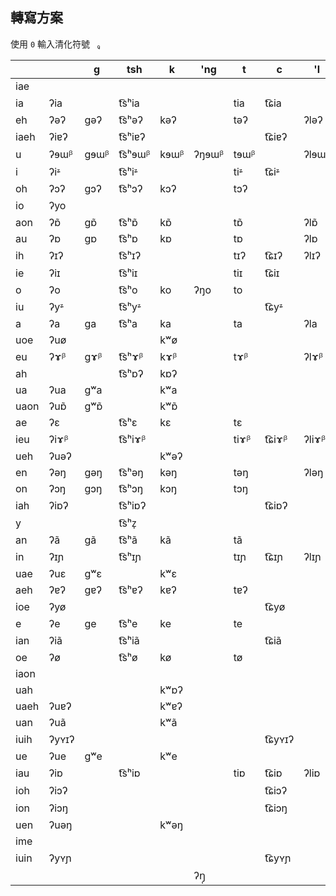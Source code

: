 ## 轉寫方案

使用 `0` 輸入清化符號 ` ̥`。

|     |     |   g  |   tsh  |   k  |   'ng  |   t  |   c  |   'l  |   s  |   f  |   z  |   kh  |   m  |   'm  |   l  |   ph  |   th  |   ch  |   'ny  |   n  |   ng  |   b  |   'n  |   sh  |   v  |   r  |   ny  |   j  |   gh  |   ts  |   p  |   h  |   d  |
|-|-|-|-|-|-|-|-|-|-|-|-|-|-|-|-|-|-|-|-|-|-|-|-|-|-|-|-|-|-|-|-|-|-|
|   iae  |     |     |     |     |     |     |     |     |     |     |     |     |     |     |     |     |     |     |   ʔɲiɛ  |     |     |     |     |     |     |     |   ɲiɛ  |     |   ɦiɛ  |     |     |     |     |
|   ia  |   ʔia  |     |   t͡sʰia  |     |     |   tia  |   t͡ɕia  |     |   sia  |     |   zia  |     |   mia  |     |     |     |     |     |     |     |     |     |     |   ɕia  |     |     |   ɲia  |   d͡ʑia  |   ɦia  |   t͡sia  |     |     |     |
|   eh  |   ʔəʔ  |   gəʔ  |   t͡sʰəʔ  |   kəʔ  |     |   təʔ  |     |   ʔləʔ  |   səʔ  |   fəʔ  |   zəʔ  |   kʰəʔ  |   məʔ  |     |   ləʔ  |   pʰəʔ  |   tʰəʔ  |     |     |   nəʔ  |   ŋəʔ  |   bəʔ  |     |     |   vəʔ  |     |     |     |   ɦəʔ  |   t͡səʔ  |   pəʔ  |   həʔ  |   dəʔ  |
|   iaeh  |   ʔiɐʔ  |     |   t͡sʰiɐʔ  |     |     |     |   t͡ɕiɐʔ  |     |     |     |     |     |     |     |   liɐʔ  |     |     |   t͡ɕʰiɐʔ  |     |     |     |     |     |     |     |     |   ɲiɐʔ  |   d͡ʑiɐʔ  |   ɦiɐʔ  |   t͡siɐʔ  |     |     |     |
|   u  |   ʔɘɯᵝ  |   gɘɯᵝ  |   t͡sʰɘɯᵝ  |   kɘɯᵝ  |   ʔŋɘɯᵝ  |   tɘɯᵝ  |     |   ʔlɘɯᵝ  |   sɘɯᵝ  |   fv̩ᵝ  |   zɘɯᵝ  |   kʰɘɯᵝ  |   mɯᵝ  |   ʔmɯᵝ  |   lɘɯᵝ  |   pʰɯᵝ  |   tʰɘɯᵝ  |     |     |   nɘɯᵝ  |   ŋɘɯᵝ  |   bɯᵝ  |     |     |   v̩ᵝ  |     |     |     |   ɦɘɯᵝ  |   t͡sɘɯᵝ  |   pɯᵝ  |   hɘɯᵝ  |   dɘɯᵝ  |
|   i  |   ʔiᶽ  |     |   t͡sʰiᶽ  |     |     |   tiᶽ  |   t͡ɕiᶽ  |     |   siᶽ  |   fiᶽ  |   ziᶽ  |     |   miᶽ  |   ʔmiᶽ  |   liᶽ  |   pʰiᶽ  |   tʰiᶽ  |   t͡ɕʰiᶽ  |   ʔɲiᶽ  |     |     |   biᶽ  |   ʔniᶽ  |   ɕiᶽ  |   viᶽ  |     |   ɲiᶽ  |   d͡ʑiᶽ  |   ɦiᶽ  |   t͡siᶽ  |   piᶽ  |     |   diᶽ  |
|   oh  |   ʔɔʔ  |   gɔʔ  |   t͡sʰɔʔ  |   kɔʔ  |     |   tɔʔ  |     |     |   sɔʔ  |   fɔʔ  |   zɔʔ  |   kʰɔʔ  |   mɔʔ  |     |   lɔʔ  |   pʰɔʔ  |   tʰɔʔ  |     |     |   nɔʔ  |   ŋɔʔ  |   bɔʔ  |     |     |   vɔʔ  |     |     |     |   ɦɔʔ  |   t͡sɔʔ  |   pɔʔ  |   hɔʔ  |   dɔʔ  |
|   io  |   ʔyo  |     |     |     |     |     |     |     |     |     |     |     |     |     |     |     |     |   t͡ɕʰyo  |     |     |     |     |     |   ɕyo  |     |     |     |     |     |     |     |     |     |
|   aon  |   ʔɒ̃  |   gɒ̃  |   t͡sʰɒ̃   |   kɒ̃  |     |   tɒ̃  |     |   ʔlɒ̃  |   sɒ̃  |   fɒ̃  |   zɒ̃  |   kʰɒ̃  |   mɒ̃  |     |   lɒ̃  |   pʰɒ̃  |   tʰɒ̃  |     |     |   nɒ̃  |   ŋɒ̃  |   bɒ̃  |   ʔnɒ̃  |     |   vɒ̃  |     |     |     |   ɦɒ̃  |   t͡sɒ̃   |   pɒ̃  |   hɒ̃  |   dɒ̃  |
|   au  |   ʔɒ  |   gɒ  |   t͡sʰɒ  |   kɒ  |     |   tɒ  |     |   ʔlɒ  |   sɒ  |     |   zɒ  |   kʰɒ  |   mɒ  |   ʔmɒ  |   lɒ  |   pʰɒ  |   tʰɒ  |     |     |   nɒ  |   ŋɒ  |   bɒ  |   ʔnɒ  |     |     |     |     |     |   ɦɒ  |   t͡sɒ  |   pɒ  |   hɒ  |   dɒ  |
|   ih  |   ʔɪʔ  |     |   t͡sʰɪʔ  |     |     |   tɪʔ  |   t͡ɕɪʔ  |   ʔlɪʔ  |   sɪʔ  |     |   zɪʔ  |     |   mɪʔ  |     |   lɪʔ  |   pʰɪʔ  |   tʰɪʔ  |   t͡ɕʰɪʔ  |   ʔɲɪʔ  |   nɪʔ  |     |   bɪʔ  |     |   ɕɪʔ  |     |     |   ɲɪʔ  |   d͡ʑɪʔ  |   ɦɪʔ  |   t͡sɪʔ  |   pɪʔ  |     |   dɪʔ  |
|   ie  |   ʔiɪ  |     |   t͡sʰiɪ  |     |     |   tiɪ  |   t͡ɕiɪ  |     |   siɪ  |   fiɪ  |   ziɪ  |     |   miɪ  |   ʔmiɪ  |   liɪ  |   pʰiɪ  |   tʰiɪ  |   t͡ɕʰiɪ  |   ʔɲiɪ  |     |     |   biɪ  |     |   ɕiɪ  |     |     |   ɲiɪ  |   d͡ʑiɪ  |   ɦiɪ  |   t͡siɪ  |   piɪ  |     |   diɪ  |
|   o  |   ʔo  |     |   t͡sʰo  |   ko  |   ʔŋo  |   to  |     |     |   so  |     |   zo  |   kʰo  |   mo  |   ʔmo  |   lo  |   pʰo  |     |     |     |   no  |   ŋo  |   bo  |     |     |     |     |     |     |   ɦo  |   t͡so  |   po  |   ho  |     |
|   iu  |   ʔyᶽ  |     |   t͡sʰyᶽ  |     |     |     |   t͡ɕyᶽ  |     |   syᶽ  |     |   zyᶽ  |     |     |     |   lyᶽ  |     |     |   t͡ɕʰyᶽ  |     |     |     |     |     |   ɕyᶽ  |     |     |   ɲyᶽ  |   d͡ʑyᶽ  |   ɦyᶽ  |   t͡syᶽ  |     |     |     |
|   a  |   ʔa  |   ga  |   t͡sʰa  |   ka  |     |   ta  |     |   ʔla  |   sa  |     |   za  |   kʰa  |   ma  |   ʔma  |   la  |   pʰa  |   tʰa  |     |     |   na  |   ŋa  |   ba  |   ʔna  |     |   va  |     |     |     |   ɦa  |   t͡sa  |   pa  |   ha  |   da  |
|   uoe  |   ʔuø  |     |     |   kʷø  |     |     |     |     |     |     |     |   kʰʷø  |     |     |     |     |     |     |     |     |     |     |     |     |     |     |     |     |   ɦuø  |     |     |   hʷø  |     |
|   eu  |   ʔɤᵝ  |   gɤᵝ  |   t͡sʰɤᵝ  |   kɤᵝ  |     |   tɤᵝ  |     |   ʔlɤᵝ  |   sɤᵝ  |   fɤᵝ  |   zɤᵝ  |   kʰɤᵝ  |   mɤᵝ  |     |   lɤᵝ  |   pʰɤᵝ  |   tʰɤᵝ  |     |     |   nɤᵝ  |   ŋɤᵝ  |   bɤᵝ  |     |     |   vɤᵝ  |     |     |     |   ɦɤᵝ  |   t͡sɤᵝ  |   pɤᵝ  |   hɤᵝ  |   dɤᵝ  |
|   ah  |     |     |   t͡sʰɒʔ  |   kɒʔ  |     |     |     |     |   sɒʔ  |   fɒʔ  |   zɒʔ  |   kʰɒʔ  |   mɒʔ  |     |     |   pʰɒʔ  |     |     |     |     |   ŋɒʔ  |   bɒʔ  |     |     |     |     |     |     |   ɦɒʔ  |   t͡sɒʔ  |   pɒʔ  |   hɒʔ  |     |
|   ua  |   ʔua  |   gʷa  |     |   kʷa  |     |     |     |     |     |     |     |   kʰʷa  |     |     |     |     |     |     |     |     |     |     |     |     |     |     |     |     |   ɦua  |     |     |   hʷa  |     |
|   uaon  |   ʔuɒ̃  |   gʷɒ̃  |     |   kʷɒ̃  |     |     |     |     |     |     |     |   kʰʷɒ̃  |     |     |     |     |     |     |     |     |     |     |     |     |     |     |     |     |   ɦuɒ̃  |     |     |   hʷɒ̃  |     |
|   ae  |   ʔɛ  |     |   t͡sʰɛ  |   kɛ  |     |   tɛ  |     |     |   sɛ  |   fɛ  |   zɛ  |   kʰɛ  |   mɛ  |   ʔmɛ  |   lɛ  |   pʰɛ  |   tʰɛ  |     |     |   nɛ  |   ŋɛ  |   bɛ  |     |     |   vɛ  |     |     |     |   ɦɛ  |   t͡sɛ  |   pɛ  |   hɛ  |   dɛ  |
|   ieu  |   ʔiɤᵝ  |     |   t͡sʰiɤᵝ  |     |     |   tiɤᵝ  |   t͡ɕiɤᵝ  |   ʔliɤᵝ  |   siɤᵝ  |     |   ziɤᵝ  |     |   miɤᵝ  |     |   liɤᵝ  |     |     |   t͡ɕʰiɤᵝ  |   ʔɲiɤᵝ  |     |     |     |     |   ɕiɤᵝ  |     |     |   ɲiɤᵝ  |   d͡ʑiɤᵝ  |   ɦiɤᵝ  |   t͡siɤᵝ  |     |     |     |
|   ueh  |   ʔuəʔ  |     |     |   kʷəʔ  |     |     |     |     |     |     |     |   kʰʷəʔ  |     |     |     |     |     |     |     |     |     |     |     |     |     |     |     |     |   ɦuəʔ  |     |     |   hʷəʔ  |     |
|   en  |   ʔəŋ  |   gəŋ  |   t͡sʰəŋ  |   kəŋ  |     |   təŋ  |     |   ʔləŋ  |   səŋ  |   fəŋ  |   zəŋ  |   kʰəŋ  |   məŋ  |   ʔməŋ  |   ləŋ  |   pʰəŋ  |   tʰəŋ  |     |     |   nəŋ  |   ŋəŋ  |   bəŋ  |     |     |   vəŋ  |     |     |     |   ɦəŋ  |   t͡səŋ  |   pəŋ  |   həŋ  |   dəŋ  |
|   on  |   ʔɔŋ  |   gɔŋ  |   t͡sʰɔŋ  |   kɔŋ  |     |   tɔŋ  |     |     |   sɔŋ  |   fɔŋ  |   zɔŋ  |   kʰɔŋ  |   mɔŋ  |   ʔmɔŋ  |   lɔŋ  |   pʰɔŋ  |   tʰɔŋ  |     |     |   nɔŋ  |   ŋɔŋ  |   bɔŋ  |     |     |   vɔŋ  |     |     |     |   ɦɔŋ  |   t͡sɔŋ  |   pɔŋ  |   hɔŋ  |   dɔŋ  |
|   iah  |   ʔiɒʔ  |     |   t͡sʰiɒʔ  |     |     |     |   t͡ɕiɒʔ  |     |   siɒʔ  |     |   ziɒʔ  |     |     |     |   liɒʔ  |     |     |   t͡ɕʰiɒʔ  |     |     |     |     |     |   ɕiɒʔ  |     |     |   ɲiɒʔ  |   d͡ʑiɒʔ  |   ɦiɒʔ  |   t͡siɒʔ  |     |     |     |
|   y  |     |     |   t͡sʰz̩   |     |     |     |     |     |   sz̩  |     |   z̩  |     |     |     |     |     |     |     |     |     |     |     |     |     |     |     |     |     |     |   t͡sz̩   |     |     |     |
|   an  |   ʔã  |   gã  |   t͡sʰã   |   kã  |     |   tã  |     |     |   sã  |   fã  |   zã  |   kʰã  |   mã  |     |   lã  |   pʰã  |     |     |     |     |   ŋã  |   bã  |     |     |     |     |     |     |   ɦã  |   t͡sã   |   pã  |   hã  |     |
|   in  |   ʔɪɲ  |     |   t͡sʰɪɲ  |     |     |   tɪɲ  |   t͡ɕɪɲ  |   ʔlɪɲ  |   sɪɲ  |     |   zɪɲ  |     |   mɪɲ  |   ʔmɪɲ  |   lɪɲ  |   pʰɪɲ  |   tʰɪɲ  |   t͡ɕʰɪɲ  |     |     |     |   bɪɲ  |     |   ɕɪɲ  |     |     |   ɲɪɲ  |   d͡ʑɪɲ  |   ɦɪɲ  |   t͡sɪɲ  |   pɪɲ  |     |   dɪɲ  |
|   uae  |   ʔuɛ  |   gʷɛ  |     |   kʷɛ  |     |     |     |     |     |     |     |   kʰʷɛ  |     |     |     |     |     |     |     |     |     |     |     |     |     |     |     |     |   ɦuɛ  |     |     |   hʷɛ  |     |
|   aeh  |   ʔɐʔ  |   gɐʔ  |   t͡sʰɐʔ  |   kɐʔ  |     |   tɐʔ  |     |     |   sɐʔ  |   fɐʔ  |   zɐʔ  |   kʰɐʔ  |   mɐʔ  |     |   lɐʔ  |   pʰɐʔ  |   tʰɐʔ  |     |     |   nɐʔ  |   ŋɐʔ  |   bɐʔ  |     |     |   vɐʔ  |     |     |     |   ɦɐʔ  |   t͡sɐʔ  |   pɐʔ  |   hɐʔ  |   dɐʔ  |
|   ioe  |   ʔyø  |     |     |     |     |     |   t͡ɕyø  |     |     |     |     |     |     |     |     |     |     |   t͡ɕʰyø  |     |     |     |     |     |   ɕyø  |     |     |   ɲyø  |   d͡ʑyø  |   ɦyø  |     |     |     |     |
|   e  |   ʔe  |   ge  |   t͡sʰe  |   ke  |     |   te  |     |     |   se  |     |   ze  |   kʰe  |   me  |   ʔme  |   le  |   pʰe  |   tʰe  |     |     |   ne  |   ŋe  |   be  |   ʔne  |     |   ve  |     |     |     |   ɦe  |   t͡se  |   pe  |   he  |   de  |
|   ian  |   ʔiã  |     |   t͡sʰiã   |     |     |     |   t͡ɕiã   |     |   siã  |     |   ziã  |     |     |     |   liã  |     |     |   t͡ɕʰiã   |   ʔɲiã  |     |     |     |     |   ɕiã  |     |     |   ɲiã  |   d͡ʑiã   |   ɦiã  |   t͡siã   |     |     |     |
|   oe  |   ʔø  |     |   t͡sʰø  |   kø  |     |   tø  |     |     |   sø  |     |   zø  |   kʰø  |   mø  |     |   lø  |   pʰø  |   tʰø  |     |     |   nø  |   ŋø  |   bø  |   ʔnø  |     |     |     |     |     |   ɦø  |   t͡sø  |   pø  |   hø  |   dø  |
|   iaon  |     |     |     |     |     |     |     |     |     |     |     |     |     |     |   liɒ̃  |     |     |     |     |     |     |     |     |     |     |     |     |     |   ɦiɒ̃  |     |     |     |     |
|   uah  |     |     |     |   kʷɒʔ  |     |     |     |     |     |     |     |     |     |     |     |     |     |     |     |     |     |     |     |     |     |     |     |     |     |     |     |     |     |
|   uaeh  |   ʔuɐʔ  |     |     |   kʷɐʔ  |     |     |     |     |     |     |     |     |     |     |     |     |     |     |     |     |     |     |     |     |     |     |     |     |   ɦuɐʔ  |     |     |   hʷɐʔ  |     |
|   uan  |   ʔuã  |     |     |   kʷã  |     |     |     |     |     |     |     |     |     |     |     |     |     |     |     |     |     |     |     |     |     |     |     |     |   ɦuã  |     |     |     |     |
|   iuih  |   ʔyʏɪʔ  |     |     |     |     |     |   t͡ɕyʏɪʔ  |     |     |     |     |     |     |     |     |     |     |   t͡ɕʰyʏɪʔ  |     |     |     |     |     |   ɕyʏɪʔ  |     |     |   ɲyʏɪʔ  |   d͡ʑyʏɪʔ  |   ɦyʏɪʔ  |     |     |     |     |
|   ue  |   ʔue  |   gʷe  |     |   kʷe  |     |     |     |     |     |     |     |   kʰʷe  |     |     |     |     |     |     |     |     |   ŋʷe  |     |     |     |     |     |     |     |   ɦue  |     |     |   hʷe  |     |
|   iau  |   ʔiɒ  |     |   t͡sʰiɒ  |     |     |   tiɒ  |   t͡ɕiɒ  |   ʔliɒ  |   siɒ  |     |   ziɒ  |     |   miɒ  |   ʔmiɒ  |   liɒ  |   pʰiɒ  |   tʰiɒ  |   t͡ɕʰiɒ  |   ʔɲiɒ  |     |     |   biɒ  |     |   ɕiɒ  |   viɒ  |     |   ɲiɒ  |   d͡ʑiɒ  |   ɦiɒ  |   t͡siɒ  |   piɒ  |     |   diɒ  |
|   ioh  |   ʔiɔʔ  |     |     |     |     |     |   t͡ɕiɔʔ  |     |     |     |     |     |     |     |     |     |     |   t͡ɕʰiɔʔ  |     |     |     |     |     |   ɕiɔʔ  |     |     |   ɲiɔʔ  |   d͡ʑiɔʔ  |   ɦiɔʔ  |     |     |     |     |
|   ion  |   ʔiɔŋ  |     |     |     |     |     |   t͡ɕiɔŋ  |     |     |     |     |     |     |     |     |     |     |   t͡ɕʰiɔŋ  |     |     |     |     |     |   ɕiɔŋ  |   viɔŋ  |     |   ɲiɔŋ  |   d͡ʑiɔŋ  |   ɦiɔŋ  |     |     |     |     |
|   uen  |   ʔuəŋ  |     |     |   kʷəŋ  |     |     |     |     |     |     |     |   kʰʷəŋ  |     |     |     |     |     |     |     |     |     |     |     |     |     |     |     |     |   ɦuəŋ  |     |     |   hʷəŋ  |     |
|   ime  |     |     |     |     |     |     |     |     |     |     |     |     |     |     |     |     |     |     |     |     |     |     |     |     |     |     |     |     |     |     |     |     |     |
|   iuin  |   ʔyʏɲ  |     |     |     |     |     |   t͡ɕyʏɲ  |     |     |     |     |     |     |     |     |     |     |   t͡ɕʰyʏɲ  |     |     |     |     |     |   ɕyʏɲ  |     |     |   ɲyʏɲ  |   d͡ʑyʏɲ  |   ɦyʏɲ  |     |     |     |     |
|     |     |     |     |     |   ʔŋ̩  |     |     |     |     |     |     |     |   m̩  |   ʔm̩  |     |     |     |     |     |   n̩  |   ŋ̩  |     |   ʔn̩  |     |     |   ɦəɭ  |     |     |     |     |     |     |     |

